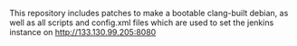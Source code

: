 This repository includes patches to make a bootable clang-built debian, as well as all scripts and config.xml
files which are used to set the jenkins instance on http://133.130.99.205:8080
